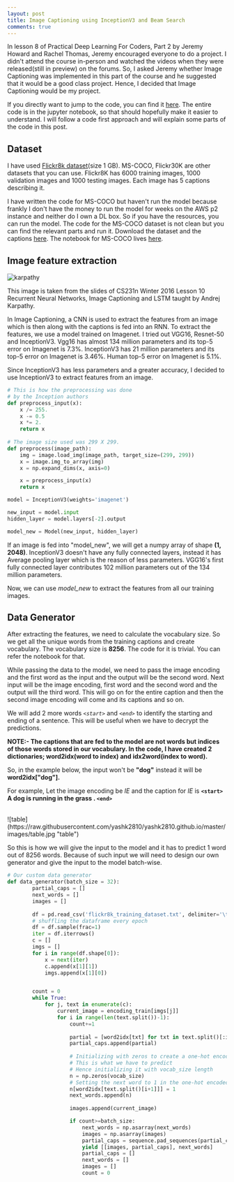 ```yaml
---
layout: post
title: Image Captioning using InceptionV3 and Beam Search
comments: true
---
```


In lesson 8 of Practical Deep Learning For Coders, Part 2 by Jeremy Howard and Rachel Thomas, Jeremy encouraged everyone to do a project. I didn't attend the course in-person and watched the videos when they were released(still in preview) on the forums. 
So, I asked Jeremy whether Image Captioning was implemented in this part of the course and he suggested that it would be a good class project. Hence, I decided that Image Captioning would be my project. 

If you directly want to jump to the code, you can find it <a href="https://github.com/yashk2810/Image-Captioning">here</a>.
The entire code is in the jupyter notebook, so that should hopefully make it easier to understand. I will follow a code first approach and will explain some parts of the code in this post.

## Dataset 

I have used <a href="https://illinois.edu/fb/sec/1713398">Flickr8k dataset</a>(size 1 GB). MS-COCO, Flickr30K are other datasets that you can use. Flickr8K has 6000 training images, 1000 validation images and 1000 testing images. Each image has 5 captions describing it.

I have written the code for MS-COCO but haven't run the model because frankly I don't have the money to run the model for weeks on the AWS p2 instance and neither do I own a DL box. So if you have the resources, you can run the model. The code for the MS-COCO dataset is not clean but you can find the relevant parts and run it. Download the dataset and the captions <a href="http://mscoco.org/dataset/#download">here</a>. The notebook for MS-COCO lives <a href="https://www.dropbox.com/s/zpndo8pdknoqk5k/MS-COCO%20InceptionV3.ipynb">here</a>.

## Image feature extraction

![karpathy](https://raw.githubusercontent.com/yashk2810/yashk2810.github.io/master/images/karpathy.jpg "karpathy")

This image is taken from the slides of CS231n Winter 2016 Lesson 10 Recurrent Neural Networks, Image Captioning and LSTM taught by Andrej Karpathy.

In Image Captioning, a CNN is used to extract the features from an image which is then along with the captions is fed into an RNN. To extract the features, we use a model trained on Imagenet. I tried out VGG16, Resnet-50 and InceptionV3. Vgg16 has almost 134 million parameters and its top-5 error on Imagenet is 7.3%. InceptionV3 has 21 million parameters and its top-5 error on Imagenet is 3.46%. Human top-5 error on Imagenet is 5.1%. 

Since InceptionV3 has less parameters and a greater accuracy, I decided to use InceptionV3 to extract features from an image.

```python
# This is how the preprocessing was done
# by the Inception authors
def preprocess_input(x):
    x /= 255.
    x -= 0.5
    x *= 2.
    return x
 
# The image size used was 299 X 299.
def preprocess(image_path):
    img = image.load_img(image_path, target_size=(299, 299))
    x = image.img_to_array(img)
    x = np.expand_dims(x, axis=0)

    x = preprocess_input(x)
    return x

model = InceptionV3(weights='imagenet')

new_input = model.input
hidden_layer = model.layers[-2].output

model_new = Model(new_input, hidden_layer)
```

If an image is fed into "model_new", we will get a numpy array of shape **(1, 2048)**. InceptionV3 doesn't have any fully connected layers, instead it has Average pooling layer which is the reason of less parameters. VGG16's first fully connected layer contributes 102 million parameters out of the 134 million parameters.

Now, we can use *model_new* to extract the features from all our training images.

## Data Generator

After extracting the features, we need to calculate the vocabulary size. So we get all the unique words from the training captions and create vocabulary. The vocabulary size is **8256**. The code for it is trivial. You can refer the notebook for that.

While passing the data to the model, we need to pass the image encoding and the first word as the input and the output will be the second word. Next input will be the image encoding, first word and the second word and the output will the third word. This will go on for the entire caption and then the second image encoding will come and its captions and so on.

We will add 2 more words *`<start>`* and *`<end>`* to identify the starting and ending of a sentence. This will be useful when we have to decrypt the predictions.

**NOTE:- The captions that are fed to the model are not words but indices of those words stored in our vocabulary. In the code, I have created 2 dictionaries; word2idx(word to index) and idx2word(index to word).**

So, in the example below, the input won't be **"dog"** instead it will be **word2idx["dog"].**

For example, Let the image encoding be *IE* and the caption for *IE* is **`<start>` A dog is running in the grass . `<end>`**

<br />
![table](https://raw.githubusercontent.com/yashk2810/yashk2810.github.io/master/images/table.jpg "table")

So this is how we will give the input to the model and it has to predict 1 word out of 8256 words.
Because of such input we will need to design our own generator and give the input to the model batch-wise.

```python
# Our custom data generator
def data_generator(batch_size = 32):
        partial_caps = []
        next_words = []
        images = []
        
        df = pd.read_csv('flickr8k_training_dataset.txt', delimiter='\t')
        # shuffling the dataframe every epoch
        df = df.sample(frac=1)
        iter = df.iterrows()
        c = []
        imgs = []
        for i in range(df.shape[0]):
            x = next(iter)
            c.append(x[1][1])
            imgs.append(x[1][0])


        count = 0
        while True:
            for j, text in enumerate(c):
                current_image = encoding_train[imgs[j]]
                for i in range(len(text.split())-1):
                    count+=1
                    
                    partial = [word2idx[txt] for txt in text.split()[:i+1]]
                    partial_caps.append(partial)
                    
                    # Initializing with zeros to create a one-hot encoding matrix
                    # This is what we have to predict
                    # Hence initializing it with vocab_size length
                    n = np.zeros(vocab_size)
                    # Setting the next word to 1 in the one-hot encoded matrix
                    n[word2idx[text.split()[i+1]]] = 1
                    next_words.append(n)
                    
                    images.append(current_image)

                    if count>=batch_size:
                        next_words = np.asarray(next_words)
                        images = np.asarray(images)
                        partial_caps = sequence.pad_sequences(partial_caps, maxlen=max_len, padding='post')
                        yield [[images, partial_caps], next_words]
                        partial_caps = []
                        next_words = []
                        images = []
                        count = 0
```



